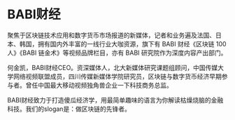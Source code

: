 # BABI财经

聚焦于区块链技术应用和数字货币市场报道的新媒体，记者和业务遍及法国、日本、韩国，拥有国内外丰富的一线行业大咖资源，旗下有 BABI 财经《区块链 100 人》《BABI 链金术》等视频品牌栏目，亦有 BABI 研究院作为深度内容产出部门。

何金凯，BABI财经CEO。资深媒体人，北大新媒体研究课题组顾问，中国传媒大学网络视频联盟成员，四川传媒新媒体学院研究员，区块链与数字货币经济早期参与者。曾任中国最大移动视频独角兽企业一下科技商务总监。

BABI财经致力于打造傻瓜经济学，用最简单趣味的语言为你解读枯燥烧脑的金融科技。我们的slogan是：做区块链的先锋者。
